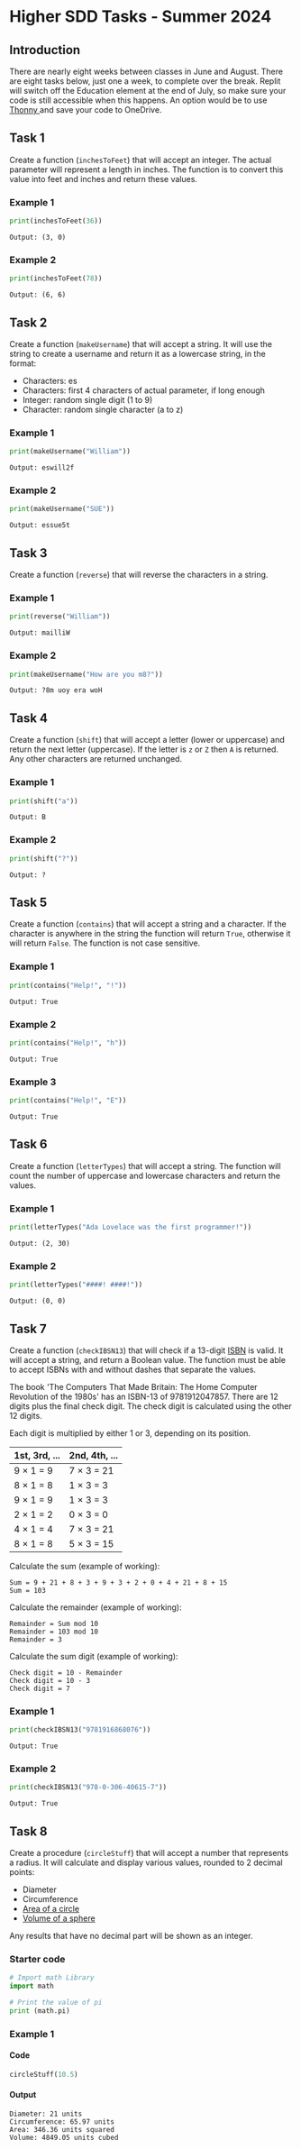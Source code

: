 # Higher SDD Tasks - Summer 2024

## Introduction

There are nearly eight weeks between classes in June and August.  There are eight tasks below, just one a week, to complete over the break.  Replit will switch off the Education element at the end of July, so make sure your code is still accessible when this happens.  An option would be to use [Thonny ](https://thonny.org/) and save your code to OneDrive.

## Task 1

Create a function (`inchesToFeet`) that will accept an integer.  The actual parameter will represent a length in inches.  The function is to convert this value into feet and inches and return these values.

### Example 1

``` python
print(inchesToFeet(36))
```

```
Output: (3, 0)
```

### Example 2

``` python
print(inchesToFeet(78))
```

```
Output: (6, 6)
```

## Task 2

Create a function (`makeUsername`) that will accept a string.  It will use the string to create a username and return it as a lowercase string, in the format:

* Characters: es
* Characters: first 4 characters of actual parameter, if long enough
* Integer: random single digit (1 to 9)
* Character: random single character (a to z)

### Example 1

``` python
print(makeUsername("William"))
```

```
Output: eswill2f
```

### Example 2

``` python
print(makeUsername("SUE"))
```

```
Output: essue5t
```

## Task 3

Create a function (`reverse`) that will reverse the characters in a string.

### Example 1

``` python
print(reverse("William"))
```

```
Output: mailliW
```

### Example 2

``` python
print(makeUsername("How are you m8?"))
```

```
Output: ?8m uoy era woH
```

## Task 4

Create a function (`shift`) that will accept a letter (lower or uppercase) and return the next letter (uppercase).  If the letter is `z` or `Z` then `A` is returned.  Any other characters are returned unchanged.

### Example 1

``` python
print(shift("a"))
```

```
Output: B
```

### Example 2

``` python
print(shift("?"))
```

```
Output: ?
```

## Task 5

Create a function (`contains`) that will accept a string and a character.  If the character is anywhere in the string the function will return `True`, otherwise it will return `False`.  The function is not case sensitive.

### Example 1

``` python
print(contains("Help!", "!"))
```

```
Output: True
```

### Example 2

``` python
print(contains("Help!", "h"))
```

```
Output: True
```

### Example 3

``` python
print(contains("Help!", "E"))
```

```
Output: True
```

## Task 6

Create a function (`letterTypes`) that will accept a string.  The function will count the number of uppercase and lowercase characters and return the values.

### Example 1

``` python
print(letterTypes("Ada Lovelace was the first programmer!"))
```

```
Output: (2, 30)
```

### Example 2

``` python
print(letterTypes("####! ####!"))
```

```
Output: (0, 0)
```

## Task 7

Create a function (`checkIBSN13`) that will check if a 13-digit [ISBN](https://en.wikipedia.org/wiki/ISBN#ISBN-13_check_digit_calculation) is valid.  It will accept a string, and return a Boolean value.  The function must be able to accept ISBNs with and without dashes that separate the values.

The book 'The Computers That Made Britain: The Home Computer Revolution of the 1980s' has an ISBN-13 of 9781912047857.  There are 12 digits plus the final check digit.  The check digit is calculated using the other 12 digits.

Each digit is multiplied by either 1 or 3, depending on its position.

| 1st, 3rd, ...   | 2nd, 4th, ... |
| -------------   | ------------- |
| 9 &times; 1 = 9 | 7 &times; 3 = 21 |
| 8 &times; 1 = 8 | 1 &times; 3 = 3 |
| 9 &times; 1 = 9 | 1 &times; 3 = 3 |
| 2 &times; 1 = 2 | 0 &times; 3 = 0 |
| 4 &times; 1 = 4 | 7 &times; 3 = 21 |
| 8 &times; 1 = 8 | 5 &times; 3 = 15 |

Calculate the sum (example of working):
```
Sum = 9 + 21 + 8 + 3 + 9 + 3 + 2 + 0 + 4 + 21 + 8 + 15
Sum = 103
```

Calculate the remainder (example of working):
```
Remainder = Sum mod 10
Remainder = 103 mod 10
Remainder = 3
```

Calculate the sum digit (example of working):
```
Check digit = 10 - Remainder
Check digit = 10 - 3
Check digit = 7
```

### Example 1

``` python
print(checkIBSN13("9781916868076"))
```

```
Output: True
```

### Example 2

``` python
print(checkIBSN13("978-0-306-40615-7"))
```

```
Output: True
```

## Task 8

Create a procedure (`circleStuff`) that will accept a number that represents a radius.  It will calculate and display various values, rounded to 2 decimal points:

* Diameter
* Circumference
* [Area of a circle](https://www.mathsisfun.com/geometry/circle-area.html)
* [Volume of a sphere](https://www.mathsisfun.com/geometry/sphere-volume-area.html)

Any results that have no decimal part will be shown as an integer.

### Starter code

``` python
# Import math Library
import math

# Print the value of pi
print (math.pi)
```

### Example 1

#### Code

``` python
circleStuff(10.5)
```

#### Output

```
Diameter: 21 units
Circumference: 65.97 units
Area: 346.36 units squared
Volume: 4849.05 units cubed
```
